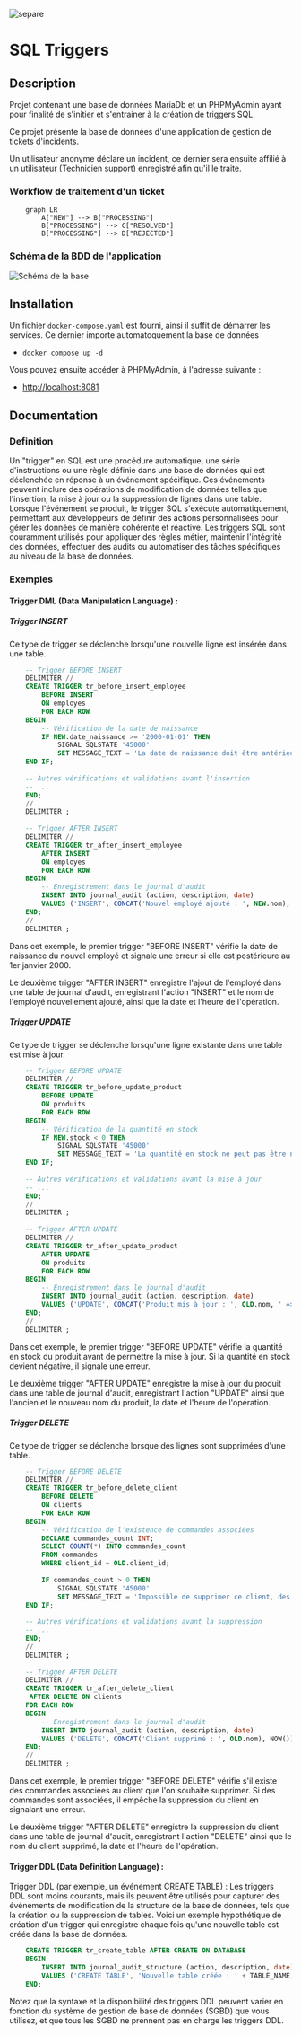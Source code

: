 ![separe](https://github.com/studoo-app/.github/blob/main/profile/studoo-banner-logo.png) 
# SQL Triggers

## Description
Projet contenant une base de données MariaDb et un PHPMyAdmin ayant pour finalité
de s'initier et s'entrainer à la création de triggers SQL.

Ce projet présente la base de données d'une application de gestion de tickets d'incidents.

Un utilisateur anonyme déclare un incident, ce dernier sera ensuite affilié à un utilisateur (Technicien support)
enregistré afin qu'il le traite.

### Workflow de traitement d'un ticket
```mermaid
    graph LR
        A["NEW"] --> B["PROCESSING"]
        B["PROCESSING"] --> C["RESOLVED"]
        B["PROCESSING"] --> D["REJECTED"]
```
### Schéma de la BDD de l'application

![Schéma de la base](./doc/schema.png)

## Installation

Un fichier `docker-compose.yaml` est fourni, ainsi il suffit de démarrer les services. 
Ce dernier importe automatoquement la base de données
- `docker compose up -d`

Vous pouvez ensuite accéder à PHPMyAdmin, à l'adresse suivante :
- [http://localhost:8081](https://localhost:8081)

## Documentation

### Definition

Un "trigger" en SQL est une procédure automatique, une série d'instructions ou une règle définie dans
une base de données qui est déclenchée en réponse à un événement spécifique.
Ces événements peuvent inclure des opérations de modification de données telles que l'insertion, la mise à jour ou 
la suppression de lignes dans une table.
Lorsque l'événement se produit, le trigger SQL s'exécute automatiquement, permettant aux développeurs de définir 
des actions personnalisées pour gérer les données de manière cohérente et réactive. Les triggers SQL sont couramment
utilisés pour appliquer des règles métier, maintenir l'intégrité des données, effectuer des audits ou automatiser
des tâches spécifiques au niveau de la base de données.

### Exemples
#### Trigger DML (Data Manipulation Language) :
##### Trigger INSERT 
Ce type de trigger se déclenche lorsqu'une nouvelle ligne est insérée dans une table. 
```SQL
    -- Trigger BEFORE INSERT
    DELIMITER //
    CREATE TRIGGER tr_before_insert_employee
        BEFORE INSERT
        ON employes
        FOR EACH ROW
    BEGIN
        -- Vérification de la date de naissance
        IF NEW.date_naissance >= '2000-01-01' THEN
            SIGNAL SQLSTATE '45000'
            SET MESSAGE_TEXT = 'La date de naissance doit être antérieure à 2000-01-01';
    END IF;
    
    -- Autres vérifications et validations avant l'insertion
    -- ...
    END;
    //
    DELIMITER ;
    
    -- Trigger AFTER INSERT
    DELIMITER //
    CREATE TRIGGER tr_after_insert_employee
        AFTER INSERT
        ON employes
        FOR EACH ROW
    BEGIN
        -- Enregistrement dans le journal d'audit
        INSERT INTO journal_audit (action, description, date)
        VALUES ('INSERT', CONCAT('Nouvel employé ajouté : ', NEW.nom), NOW());
    END;
    //
    DELIMITER ;
```
Dans cet exemple, le premier trigger "BEFORE INSERT" vérifie la date de naissance du nouvel employé et signale 
une erreur si elle est postérieure au 1er janvier 2000. 

Le deuxième trigger "AFTER INSERT" enregistre l'ajout de l'employé dans une table de journal d'audit, 
enregistrant l'action "INSERT" et le nom de l'employé nouvellement ajouté, ainsi que la date et l'heure de l'opération.

##### Trigger UPDATE
Ce type de trigger se déclenche lorsqu'une ligne existante dans une table est mise à jour.

```SQL
    -- Trigger BEFORE UPDATE
    DELIMITER //
    CREATE TRIGGER tr_before_update_product
        BEFORE UPDATE
        ON produits
        FOR EACH ROW
    BEGIN
        -- Vérification de la quantité en stock
        IF NEW.stock < 0 THEN
            SIGNAL SQLSTATE '45000'
            SET MESSAGE_TEXT = 'La quantité en stock ne peut pas être négative.';
    END IF;
    
    -- Autres vérifications et validations avant la mise à jour
    -- ...
    END;
    //
    DELIMITER ;
    
    -- Trigger AFTER UPDATE
    DELIMITER //
    CREATE TRIGGER tr_after_update_product
        AFTER UPDATE
        ON produits
        FOR EACH ROW
    BEGIN
        -- Enregistrement dans le journal d'audit
        INSERT INTO journal_audit (action, description, date)
        VALUES ('UPDATE', CONCAT('Produit mis à jour : ', OLD.nom, ' => ', NEW.nom), NOW());
    END;
    //
    DELIMITER ;
```
Dans cet exemple, le premier trigger "BEFORE UPDATE" vérifie la quantité en stock du produit avant de permettre
la mise à jour. Si la quantité en stock devient négative, il signale une erreur. 

Le deuxième trigger "AFTER UPDATE" enregistre la mise à jour du produit dans une table de journal d'audit, 
enregistrant l'action "UPDATE" ainsi que l'ancien et le nouveau nom du produit, la date et l'heure de l'opération.

##### Trigger DELETE
Ce type de trigger se déclenche lorsque des lignes sont supprimées d'une table.

```SQL
    -- Trigger BEFORE DELETE
    DELIMITER //
    CREATE TRIGGER tr_before_delete_client
        BEFORE DELETE
        ON clients
        FOR EACH ROW
    BEGIN
        -- Vérification de l'existence de commandes associées
        DECLARE commandes_count INT;
        SELECT COUNT(*) INTO commandes_count
        FROM commandes
        WHERE client_id = OLD.client_id;
    
        IF commandes_count > 0 THEN
            SIGNAL SQLSTATE '45000'
            SET MESSAGE_TEXT = 'Impossible de supprimer ce client, des commandes sont associées.';
    END IF;
    
    -- Autres vérifications et validations avant la suppression
    -- ...
    END;
    //
    DELIMITER ;
    
    -- Trigger AFTER DELETE
    DELIMITER //
    CREATE TRIGGER tr_after_delete_client
     AFTER DELETE ON clients
    FOR EACH ROW
    BEGIN
        -- Enregistrement dans le journal d'audit
        INSERT INTO journal_audit (action, description, date)
        VALUES ('DELETE', CONCAT('Client supprimé : ', OLD.nom), NOW());
    END;
    //
    DELIMITER ;
```

Dans cet exemple, le premier trigger "BEFORE DELETE" vérifie s'il existe des commandes associées au client que
l'on souhaite supprimer. Si des commandes sont associées, il empêche la suppression du client en signalant une erreur.

Le deuxième trigger "AFTER DELETE" enregistre la suppression du client dans une table de journal d'audit, 
enregistrant l'action "DELETE" ainsi que le nom du client supprimé, la date et l'heure de l'opération.

#### Trigger DDL (Data Definition Language) :
Trigger DDL (par exemple, un événement CREATE TABLE) : Les triggers DDL sont moins courants, mais ils peuvent être
utilisés pour capturer des événements de modification de la structure de la base de données, tels que la création ou
la suppression de tables. Voici un exemple hypothétique de création d'un trigger qui enregistre chaque fois 
qu'une nouvelle table est créée dans la base de données.

```SQL
    CREATE TRIGGER tr_create_table AFTER CREATE ON DATABASE
    BEGIN
        INSERT INTO journal_audit_structure (action, description, date)
        VALUES ('CREATE TABLE', 'Nouvelle table créée : ' + TABLE_NAME, NOW());
    END;
```

Notez que la syntaxe et la disponibilité des triggers DDL peuvent varier en fonction du système de 
gestion de base de données (SGBD) que vous utilisez, et que tous les SGBD ne prennent pas en charge les triggers DDL.
